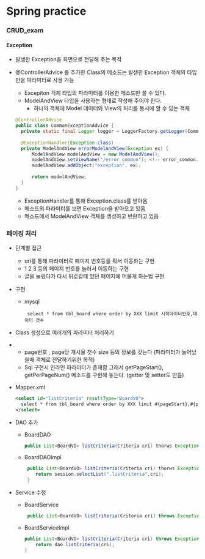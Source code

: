 # Spring practice

### CRUD_exam

#### Exception

- 발생한 Exception을 화면으로 전달해 주는 목적

- @ControllerAdvice 를 추가한 Class의 메소드는 발생한 Exception 객체의 타입만을 파라미터로 사용 가능

  - Excepiton 객체 타입의 파라미터를 이용한 메소드만 쓸 수 있다.
  - ModelAndView 타입을 사용하는 형태로 작성해 주어야 한다.
    - 하나의 객체에 Model 데이터와 View의 처리를 동시에 할 수 있는 객체

  ```java
  @ControllerAdvice
  public class CommonExceptionAdvice {
  	private static final Logger logger = LoggerFactory.getLogger(CommonExceptionAdvice.class);
  	
  	@ExceptionHandler(Exception.class)
  	private ModelAndView errorModelAndView(Exception ex) {
  		ModelAndView modelAndView = new ModelAndView();
  		modelAndView.setViewName("/error_common"); <!-- error_common.jsp를 만듬 -->
  		modelAndView.addObject("exception", ex);
  		
  		return modelAndView;
  	}
  }
  ```

  - ExceptionHandler를 통해 Exception.class를 받아옴
  - 메소드의 파라미터를 보면 Exception을 받아오고 있음
  - 메소드에서 ModelAndView 객체를 생성하고 반환하고 있음

### 페이징 처리

- 단계별 접근

  - uri를 통해 파라미터로 페이지 번호등을 줘서 이동하는 구현
  - 1 2 3 등의 페이지 번호를 눌러서 이동하는 구현
  - 글을 눌렀다가 다시 뒤로갈때 있던 페이지에 머물게 하는법 구현  

- 구현

  - mysql

    ```mysql
     select * from tbl_board where order by XXX limit 시작데이터번호,데이터 갯수
    ```

- Class 생성으로 여러개의 파라미터 처리하기

- - page번호 , page당 개시물 갯수 size 등의 정보를 갖는다 (파라미터가 늘어났을때 객체로 전달하기위한 목적)
  - Sql 구현시 인라인 파라미터가 존재함 그래서 getPageStart(), getPerPageNum() 메소드를 구현해 놓는다. (getter 및 setter도 만듬) 

- Mapper.xml

   ```xml
  <select id="listCriteria" resultType="BoardVO">
     select * from tbl_board where order by XXX limit #{pageStart},#{perPageNum} 
  </select>
   ```

- DAO 추가

  - BoardDAO

    ```java
    public List<BoardVO> listCriteria(Criteria cri) thorws Exception;
    ```

  - BoardDAOImpl

    ```java
     public List<BoardVO> listCriteria(Criteria cri) thorws Exception {
     	return session.selectList(".listCriteria",cri);
     }
    ```

    

- Service 수정

  - BoardService

    ```java
     public List<BoardVO> listCriteria(Criteria cri) throws Exception;
    ```

  - BoardServiceImpl

    ```java
    public List<BoardVO> listCriteria(Criteria cri) throws Exception {
    	return dao.listCriteria(cri); 
    }
    ```

    
